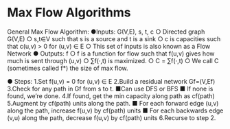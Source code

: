 # Max Flow Algorithms
General Max Flow Algorithm: ●Inputs: G(V,E), s, t, c
○ Directed graph G(V,E)
○ s,t∈V such that s is a source and t is a sink
○ c is capacities such that c(u,v) > 0 for (u,v) ∈ E ○ This set of inputs is also known as a Flow Network
● Outputs: f
○ f is a function for flow such that f(u,v) gives how much is sent through (u,v)
○ ∑f(·,t) is maximized.
○ C = ∑f(·,t)
○ We call C (sometimes called f*) the size of max flow.

● Steps:
1.Set f(u,v) = 0 for (u,v) ∈ E
2.Build a residual network Gf=(V,Ef)
3.Check for any path in Gf from s to t. ■Can use DFS or BFS
■ If none is found, we’re done.
4.If found, get the min capacity along path as cf(path)
5.Augment by cf(path) units along the path.
■ For each forward edge (u,v) along the path, increase f(u,v)
by cf(path) units
■ For each backwards edge (v,u) along the path, decrease
f(u,v) by cf(path) units 6.Recurse to step 2.
